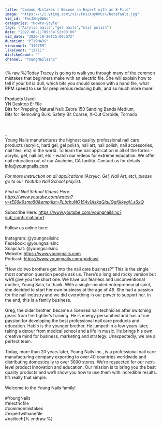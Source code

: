 ```yaml
---
title: "Common Mistakes | Become an Expert with an E-File"
image: "https:\/\/i.ytimg.com\/vi\/FnsJXHyOWGc\/hqdefault.jpg"
vid_id: "FnsJXHyOWGc"
categories: "Howto-Style"
tags: ["Acrylic nails","gel nails","nail polish"]
date: "2022-06-11T05:34:52+03:00"
vid_date: "2020-10-26T15:00:07Z"
duration: "PT19M43S"
viewcount: "319759"
likeCount: "12711"
dislikeCount: ""
channel: "YoungNailsInc"
---
```

{% raw %}Today Tracey is going to walk you through many of the common mistakes that beginners make with an electric file.  She will explain how to tell if your bit is dull, which bits you should season with a hand file, what RPM speed to use for prep versus reducing bulk, and so much more more!<br /><br />Products Used:<br />YN Desktop E-FIle<br />Bits for Prepping Natural Nail: Zebra 150 Sanding Bands Medium, <br />Bits for Removing Bulk: Safety Bit Coarse, X-Cut Carbide, Tornado <br /><br /><br /><br />-<br />Young Nails manufactures the highest quality professional nail care products (acrylic, hard gel, gel polish, nail art, nail polish, nail accessories, nail files, etc)  in the world. To learn the nail application in all of the forms - acrylic, gel, nail art, etc - watch our videos for extreme education. We offer nail education out of our Anaheim, CA facility. Contact us for details info@youngnails.com<br />_<br />For more instruction on all applications (Acrylic, Gel, Nail Art, etc), please go to our Youtube Nail School playlist.<br /><br />Find all Nail School Videos Here:<br /><a rel="nofollow" target="blank" href="https://www.youtube.com/watch?v=tE86k9sma50&amp;list=PLbrhuNO154v1AskqQlaJGgKkkygV_sSxQ">https://www.youtube.com/watch?v=tE86k9sma50&amp;list=PLbrhuNO154v1AskqQlaJGgKkkygV_sSxQ</a><br />_<br />Subscribe Here: <a rel="nofollow" target="blank" href="https://www.youtube.com/youngnailsinc?sub_confirmation=1">https://www.youtube.com/youngnailsinc?sub_confirmation=1</a><br /><br />Follow us online here: <br /><br />Instagram: @youngnailsinc<br />Facebook: @youngnailsinc<br />Snapchat: @youngnailsinc<br />Website: <a rel="nofollow" target="blank" href="https://www.youngnails.com">https://www.youngnails.com</a><br />Podcast: <a rel="nofollow" target="blank" href="https://www.youngnails.com/podcast">https://www.youngnails.com/podcast</a><br />_<br /> “How do two brothers get into the nail care business?” This is the single most common question people ask us. There’s a long and rocky version but we’ll give you the short one.  We have our fearless and unconventional mother, Young Salo, to thank. With a single-minded entrepreneurial spirit, she decided to start her own business at the age of 49.  She had a passion for the nail industry and we did everything in our power to support her. In the end, this is a family business.<br /><br />Greg, the older brother, became a licensed nail technician after switching gears from fire fighter’s training. He is energy personified and has a true passion for developing the best professional nail care products and education. Habib is the younger brother. He jumped in a few years later; taking a detour from medical school and a life in music. He brings his own creative mind for business, marketing and strategy. Unexpectedly, we are a perfect team.  <br /><br />Today, more than 20 years later, Young Nails Inc., is a professional nail care manufacturing company exporting to over 40 countries worldwide and distributing domestically to over 3000 stores. We’re  respected for our next-level product innovation and education. Our mission is to bring you the best quality products and we’ll show you how to use them with incredible results. It’s really that simple.<br /><br />Welcome to the Young Nails family!<br /><br />#YoungNails<br />#electricfile<br />#commonmistakes<br />#expertwithanefile<br />#nailtech{% endraw %}
